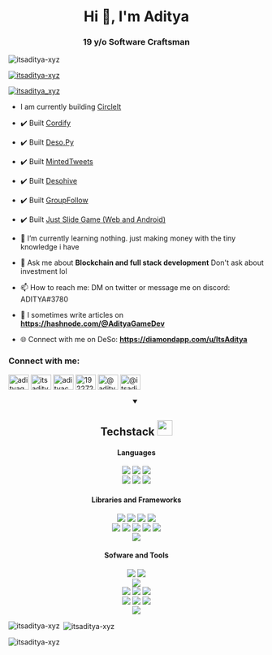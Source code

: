 <h1 align="center">Hi 👋, I'm Aditya</h1>
<h3 align="center">19 y/o Software Craftsman</h3>

<p align="left"> <img src="https://komarev.com/ghpvc/?username=itsaditya-xyz&label=Profile%20views&color=0e75b6&style=flat" alt="itsaditya-xyz" /> </p>

<p align="left"> <a href="/"><img src="https://github-profile-trophy.vercel.app/?username=itsaditya-xyz" alt="itsaditya-xyz" /> <a/> </p>

<p align="left"> <a href="https://twitter.com/itsaditya_xyz" target="blank"><img src="https://img.shields.io/twitter/follow/itsaditya_xyz?logo=twitter&style=for-the-badge" alt="itsaditya_xyz" /></a> </p>

- I am currently building [CircleIt](https://circleit.app)

- ✔️ Built [Cordify](https://cordify.app)

- ✔️ Built [Deso.Py](https://pypi.org/project/deso/)

- ✔️ Built [MintedTweets](https://MintedTweets.com)

- ✔️ Built [Desohive](https://desohive.com)

- ✔️ Built [GroupFollow](https://groupfollow.com)

- ✔️ Built [Just Slide Game (Web and Android)](https://play.google.com/store/apps/details?id=com.adityagames.justslide&hl=en&gl=US)

- 🌱 I’m currently learning nothing. just making money with the tiny knowledge i have

- 💬 Ask me about **Blockchain and full stack development** Don't ask about investment lol

- 📫 How to reach me: DM on twitter or message me on discord: ADITYA#3780

- 📝 I sometimes write articles on **https://hashnode.com/@AdityaGameDev**

- 🌐 Connect with me on DeSo: **https://diamondapp.com/u/ItsAditya**

<h3 align="left">Connect with me:</h3>
<p align="left">
<a href="https://codepen.io/adityagamedev" target="blank"><img align="center" src="https://raw.githubusercontent.com/rahuldkjain/github-profile-readme-generator/master/src/images/icons/Social/codepen.svg" alt="adityagamedev" height="30" width="40" /></a>
<a href="https://dev.to/itsaditya" target="blank"><img align="center" src="https://www.itsaditya.xyz/static/media/devToIcon.93b89d178e6adb62ea9a.png" alt="itsaditya" height="30" width="40" /></a>
<a href="https://twitter.com/adityacodes_" target="blank"><img align="center" src="https://raw.githubusercontent.com/rahuldkjain/github-profile-readme-generator/master/src/images/icons/Social/twitter.svg" alt="adityacodes_" height="30" width="40" /></a>
<a href="https://stackoverflow.com/users/19227293" target="blank"><img align="center" src="https://raw.githubusercontent.com/rahuldkjain/github-profile-readme-generator/master/src/images/icons/Social/stack-overflow.svg" alt="19227293" height="30" width="40" /></a>
<a href="https://hashnode.com/@adityagamedev" target="blank"><img align="center" src="https://raw.githubusercontent.com/rahuldkjain/github-profile-readme-generator/master/src/images/icons/Social/hashnode.svg" alt="@adityagamedev" height="30" width="40" /></a>
<a href="https://medium.com/@itsadityanotes" target="blank"><img align="center" src="https://raw.githubusercontent.com/rahuldkjain/github-profile-readme-generator/master/src/images/icons/Social/medium.svg" alt="@itsadityanotes" height="30" width="40" /></a>
</p>
<div align="center">
<details open>
<summary><h2>Techstack <img src="https://cdn.discordapp.com/emojis/804331814004850698.png?v=1" width="30px"></h2></summary>
<h4>Languages</h4>

<img src="https://img.shields.io/badge/-python-silver?style=for-the-badge">
<img src="https://img.shields.io/badge/-java-silver?style=for-the-badge">
<img src="https://img.shields.io/badge/-c sharp-silver?style=for-the-badge">
<br>
<img src="https://img.shields.io/badge/-HTML 5-grey?style=for-the-badge">
<img src="https://img.shields.io/badge/-css 3-grey?style=for-the-badge">
<img src="https://img.shields.io/badge/-Javascript-grey?style=for-the-badge">
<h4>Libraries and Frameworks</h4>
<img src="https://img.shields.io/badge/-React-silver?style=for-the-badge">
<img src="https://img.shields.io/badge/-NextJS-silver?style=for-the-badge">
<img src="https://img.shields.io/badge/-Flask-silver?style=for-the-badge">
<img src="https://img.shields.io/badge/-ExpressJS-silver?style=for-the-badge">
<br>
<img src="https://img.shields.io/badge/-Bootstrap-grey?style=for-the-badge">
<img src="https://img.shields.io/badge/-Tailwind CSS-grey?style=for-the-badge">
<img src="https://img.shields.io/badge/-mysql-grey?style=for-the-badge" >
 <img src="https://img.shields.io/badge/-mongodb-grey?style=for-the-badge" >
   <img src="https://img.shields.io/badge/-postgreysql-grey?style=for-the-badge" >
<br>
<img src="https://img.shields.io/badge/-Discord.py-silver?style=for-the-badge">
<h4>Sofware and Tools</h4>
<img src="https://img.shields.io/badge/-git-grey?style=for-the-badge">
<img src="https://img.shields.io/badge/-github-grey?style=for-the-badge">
<br>
<img src="https://img.shields.io/badge/-vs code-silver?style=for-the-badge">
<br>
<img src="https://img.shields.io/badge/-heroku-grey?style=for-the-badge">
<img src="https://img.shields.io/badge/-Vercel-grey?style=for-the-badge">
  <img src="https://img.shields.io/badge/-AWS-grey?style=for-the-badge">
<br>
<img src="https://img.shields.io/badge/-unity_3D-silver?style=for-the-badge">
<img src="https://img.shields.io/badge/-stencyl Game Engine-silver?style=for-the-badge">
<img src="https://img.shields.io/badge/-Inkscape-silver?style=for-the-badge">
<br>
<img src="https://img.shields.io/badge/-Node JS-grey?style=for-the-badge">
</details>
</div>

<p><img align="left" src="https://github-readme-stats.vercel.app/api/top-langs?username=itsaditya-xyz&show_icons=true&locale=en&layout=compact" alt="itsaditya-xyz" /></p>

<p>&nbsp;<img align="center" src="https://github-readme-stats.vercel.app/api?username=itsaditya-xyz&show_icons=true&locale=en" alt="itsaditya-xyz" /></p>

<p><img align="center" src="https://github-readme-streak-stats.herokuapp.com/?user=itsaditya-xyz&" alt="itsaditya-xyz" /></p>
